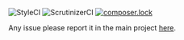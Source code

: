 ![StyleCI](https://styleci.io/repos/106058575/shield?branch=master)
![ScrutinizerCI](https://scrutinizer-ci.com/g/simplyfier/http/badges/quality-score.png?b=master)
[![composer.lock](https://poser.pugx.org/stupidlysimple/php/composerlock)](https://packagist.org/packages/simplyfier/http)

Any issue please report it in the main project [here](https://github.com/stupidlysimple/php).
